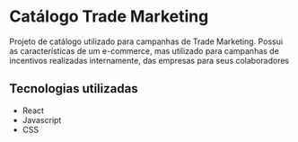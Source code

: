 # Catálogo Trade Marketing
Projeto de catálogo utilizado para campanhas de Trade Marketing. 
Possui as características de um e-commerce, mas utilizado para campanhas de incentivos realizadas internamente, das empresas para seus colaboradores

## Tecnologias utilizadas
* React
* Javascript
* CSS
  